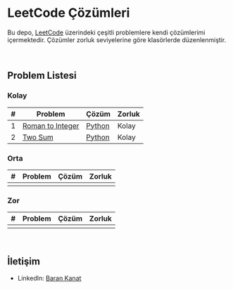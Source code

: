 # LeetCode Çözümleri

Bu depo, [LeetCode](https://leetcode.com/) üzerindeki çeşitli problemlere kendi çözümlerimi içermektedir. Çözümler zorluk seviyelerine göre klasörlerde düzenlenmiştir.

<br>

## Problem Listesi

### Kolay
| # | Problem | Çözüm | Zorluk |
|---|---------|-------|--------|
| 1 | [Roman to Integer](https://leetcode.com/problems/roman-to-integer/) | [Python](easy/roman_to_integer.py) | Kolay |
| 2 | [Two Sum](https://leetcode.com/problems/two-sum/) | [Python](easy/two_sum.py) | Kolay |

### Orta
| # | Problem | Çözüm | Zorluk |
|---|---------|-------|--------|
|   |   |   |   |

### Zor
| # | Problem | Çözüm | Zorluk |
|---|---------|-------|--------|
|   |   |   |   |

<br>

## İletişim
- LinkedIn: [Baran Kanat](https://www.linkedin.com/in/baran-kanat)

